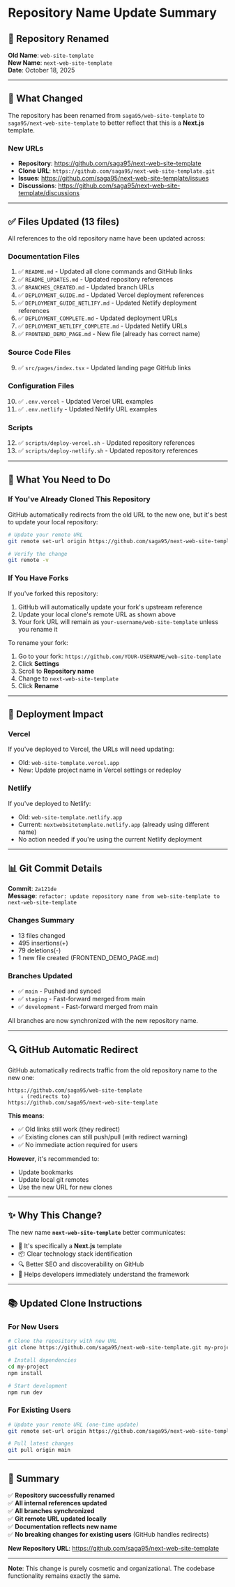 # Repository Name Update Summary

## 🔄 Repository Renamed

**Old Name**: `web-site-template`  
**New Name**: `next-web-site-template`  
**Date**: October 18, 2025

---

## 📝 What Changed

The repository has been renamed from `saga95/web-site-template` to `saga95/next-web-site-template` to better reflect that this is a **Next.js** template.

### New URLs

- **Repository**: https://github.com/saga95/next-web-site-template
- **Clone URL**: `https://github.com/saga95/next-web-site-template.git`
- **Issues**: https://github.com/saga95/next-web-site-template/issues
- **Discussions**: https://github.com/saga95/next-web-site-template/discussions

---

## ✅ Files Updated (13 files)

All references to the old repository name have been updated across:

### Documentation Files
1. ✅ `README.md` - Updated all clone commands and GitHub links
2. ✅ `README_UPDATES.md` - Updated repository references
3. ✅ `BRANCHES_CREATED.md` - Updated branch URLs
4. ✅ `DEPLOYMENT_GUIDE.md` - Updated Vercel deployment references
5. ✅ `DEPLOYMENT_GUIDE_NETLIFY.md` - Updated Netlify deployment references
6. ✅ `DEPLOYMENT_COMPLETE.md` - Updated deployment URLs
7. ✅ `DEPLOYMENT_NETLIFY_COMPLETE.md` - Updated Netlify URLs
8. ✅ `FRONTEND_DEMO_PAGE.md` - New file (already has correct name)

### Source Code Files
9. ✅ `src/pages/index.tsx` - Updated landing page GitHub links

### Configuration Files
10. ✅ `.env.vercel` - Updated Vercel URL examples
11. ✅ `.env.netlify` - Updated Netlify URL examples

### Scripts
12. ✅ `scripts/deploy-vercel.sh` - Updated repository references
13. ✅ `scripts/deploy-netlify.sh` - Updated repository references

---

## 🔧 What You Need to Do

### If You've Already Cloned This Repository

GitHub automatically redirects from the old URL to the new one, but it's best to update your local repository:

```bash
# Update your remote URL
git remote set-url origin https://github.com/saga95/next-web-site-template.git

# Verify the change
git remote -v
```

### If You Have Forks

If you've forked this repository:

1. GitHub will automatically update your fork's upstream reference
2. Update your local clone's remote URL as shown above
3. Your fork URL will remain as `your-username/web-site-template` unless you rename it

To rename your fork:
1. Go to your fork: `https://github.com/YOUR-USERNAME/web-site-template`
2. Click **Settings**
3. Scroll to **Repository name**
4. Change to `next-web-site-template`
5. Click **Rename**

---

## 🚀 Deployment Impact

### Vercel
If you've deployed to Vercel, the URLs will need updating:
- Old: `web-site-template.vercel.app`
- New: Update project name in Vercel settings or redeploy

### Netlify
If you've deployed to Netlify:
- Old: `web-site-template.netlify.app`
- Current: `nextwebsitetemplate.netlify.app` (already using different name)
- No action needed if you're using the current Netlify deployment

---

## 📊 Git Commit Details

**Commit**: `2a121de`  
**Message**: `refactor: update repository name from web-site-template to next-web-site-template`

### Changes Summary
- 13 files changed
- 495 insertions(+)
- 79 deletions(-)
- 1 new file created (FRONTEND_DEMO_PAGE.md)

### Branches Updated
- ✅ `main` - Pushed and synced
- ✅ `staging` - Fast-forward merged from main
- ✅ `development` - Fast-forward merged from main

All branches are now synchronized with the new repository name.

---

## 🔍 GitHub Automatic Redirect

GitHub automatically redirects traffic from the old repository name to the new one:

```
https://github.com/saga95/web-site-template
    ↓ (redirects to)
https://github.com/saga95/next-web-site-template
```

**This means**:
- ✅ Old links still work (they redirect)
- ✅ Existing clones can still push/pull (with redirect warning)
- ✅ No immediate action required for users

**However**, it's recommended to:
- Update bookmarks
- Update local git remotes
- Use the new URL for new clones

---

## ✨ Why This Change?

The new name **`next-web-site-template`** better communicates:
- 🎯 It's specifically a **Next.js** template
- 📦 Clear technology stack identification
- 🔍 Better SEO and discoverability on GitHub
- 👥 Helps developers immediately understand the framework

---

## 📚 Updated Clone Instructions

### For New Users
```bash
# Clone the repository with new URL
git clone https://github.com/saga95/next-web-site-template.git my-project

# Install dependencies
cd my-project
npm install

# Start development
npm run dev
```

### For Existing Users
```bash
# Update your remote URL (one-time update)
git remote set-url origin https://github.com/saga95/next-web-site-template.git

# Pull latest changes
git pull origin main
```

---

## 🎉 Summary

✅ **Repository successfully renamed**  
✅ **All internal references updated**  
✅ **All branches synchronized**  
✅ **Git remote URL updated locally**  
✅ **Documentation reflects new name**  
✅ **No breaking changes for existing users** (GitHub handles redirects)

**New Repository URL**: https://github.com/saga95/next-web-site-template

---

**Note**: This change is purely cosmetic and organizational. The codebase functionality remains exactly the same.
